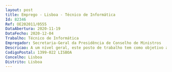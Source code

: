 ```yaml
--- 
layout: post
title: Emprego - Lisboa - Técnico de Informática
Id: 82346
Ref: OE202011/0555
DataAbertura: 2020-11-19
DataFecho: 2020-12-04
Trabalho: Técnico de Informática
Empregador: Secretaria-Geral da Presidência de Conselho de Ministros
Descricao: A um nível geral, este posto de trabalho tem como objetivo a gestão e acompanhamento de um conjunto de iniciativas, através das quais se pretende • Instalação e gestão de dispositivos de rede • Instalação e manutenção de componentes de software • Definição de regras de segurança informática • Gestão das comunicações • Configuração e manutenção de hardware • Implementação de boas práticas para o apoio informático • Gestão e otimização do parque informático • Acompanhamento de projetos de infraestrutura tecnológica.
CodigoPostal: 1399-022 LISBOA
Concelho: Lisboa
Distrito: Lisboa
--- 
```

